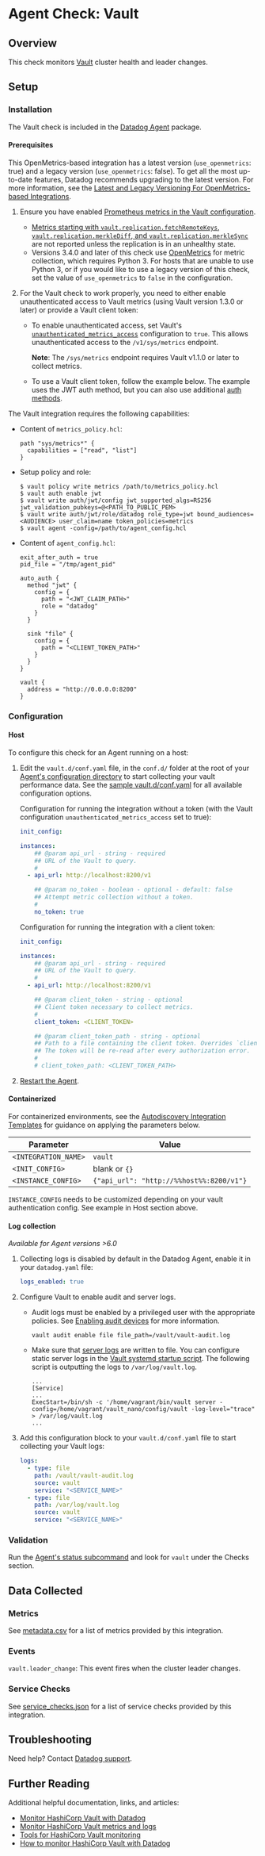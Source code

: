 # Agent Check: Vault

## Overview

This check monitors [Vault][1] cluster health and leader changes.

## Setup

### Installation

The Vault check is included in the [Datadog Agent][2] package.

#### Prerequisites

This OpenMetrics-based integration has a latest version (`use_openmetrics`: true) and a legacy version (`use_openmetrics`: false). To get all the most up-to-date features, Datadog recommends upgrading to the latest version. For more information, see the [Latest and Legacy Versioning For OpenMetrics-based Integrations][22].

1. Ensure you have enabled [Prometheus metrics in the Vault configuration][3].

   * [Metrics starting with `vault.replication.fetchRemoteKeys`, `vault.replication.merkleDiff`, and `vault.replication.merkleSync`](#data-collected) are not reported unless the replication is in an unhealthy state. 
   * Versions 3.4.0 and later of this check use [OpenMetrics][21] for metric collection, which requires Python 3. For hosts that are unable to use Python 3, or if you would like to use a legacy version of this check, set the value of `use_openmetrics` to `false` in the configuration.

2. For the Vault check to work properly, you need to either enable unauthenticated access to Vault metrics (using Vault version 1.3.0 or later) or provide a Vault client token:

   * To enable unauthenticated access, set Vault's [`unauthenticated_metrics_access`][4] configuration to `true`. This allows unauthenticated access to the `/v1/sys/metrics` endpoint.
   
     **Note**: The `/sys/metrics` endpoint requires Vault v1.1.0 or later to collect metrics.
   
   * To use a Vault client token, follow the example below. The example uses the JWT auth method, but you can also use additional [auth methods][5]. 
    
The Vault integration requires the following capabilities:

* Content of `metrics_policy.hcl`:
   
  ```text
  path "sys/metrics*" {
    capabilities = ["read", "list"]
  }
  ```

* Setup policy and role:

  ```text
  $ vault policy write metrics /path/to/metrics_policy.hcl
  $ vault auth enable jwt
  $ vault write auth/jwt/config jwt_supported_algs=RS256 jwt_validation_pubkeys=@<PATH_TO_PUBLIC_PEM>
  $ vault write auth/jwt/role/datadog role_type=jwt bound_audiences=<AUDIENCE> user_claim=name token_policies=metrics
  $ vault agent -config=/path/to/agent_config.hcl
  ```

* Content of `agent_config.hcl`:
   
  ```
  exit_after_auth = true
  pid_file = "/tmp/agent_pid"

  auto_auth {
    method "jwt" {
      config = {
        path = "<JWT_CLAIM_PATH>"
        role = "datadog"
      }
    }

    sink "file" {
      config = {
        path = "<CLIENT_TOKEN_PATH>"
      }
    }
  }

  vault {
    address = "http://0.0.0.0:8200"
  }
  ```

### Configuration

<!-- xxx tabs xxx -->
<!-- xxx tab "Host" xxx -->

#### Host

To configure this check for an Agent running on a host:

1. Edit the `vault.d/conf.yaml` file, in the `conf.d/` folder at the root of your [Agent's configuration directory][6] to start collecting your vault performance data. See the [sample vault.d/conf.yaml][7] for all available configuration options.

    Configuration for running the integration without a token (with the Vault configuration `unauthenticated_metrics_access` set to true):

    ```yaml
    init_config:

    instances:
        ## @param api_url - string - required
        ## URL of the Vault to query.
        #
      - api_url: http://localhost:8200/v1

        ## @param no_token - boolean - optional - default: false
        ## Attempt metric collection without a token.
        #
        no_token: true
    ```

    Configuration for running the integration with a client token:

    ```yaml
    init_config:

    instances:
        ## @param api_url - string - required
        ## URL of the Vault to query.
        #
      - api_url: http://localhost:8200/v1

        ## @param client_token - string - optional
        ## Client token necessary to collect metrics.
        #
        client_token: <CLIENT_TOKEN>

        ## @param client_token_path - string - optional
        ## Path to a file containing the client token. Overrides `client_token`.
        ## The token will be re-read after every authorization error.
        #
        # client_token_path: <CLIENT_TOKEN_PATH>
    ```

2. [Restart the Agent][8].

<!-- xxz tab xxx -->
<!-- xxx tab "Containerized" xxx -->

#### Containerized

For containerized environments, see the [Autodiscovery Integration Templates][9] for guidance on applying the parameters below.

| Parameter            | Value                                    |
| -------------------- | ---------------------------------------- |
| `<INTEGRATION_NAME>` | `vault`                                  |
| `<INIT_CONFIG>`      | blank or `{}`                            |
| `<INSTANCE_CONFIG>`  | `{"api_url": "http://%%host%%:8200/v1"}` |

`INSTANCE_CONFIG` needs to be customized depending on your vault authentication config. See example in Host section above. 

#### Log collection

_Available for Agent versions >6.0_

1. Collecting logs is disabled by default in the Datadog Agent, enable it in your `datadog.yaml` file:

   ```yaml
   logs_enabled: true
   ```

2. Configure Vault to enable audit and server logs.

   - Audit logs must be enabled by a privileged user with the appropriate policies. See [Enabling audit devices][10] for more information.

     ```shell
     vault audit enable file file_path=/vault/vault-audit.log
     ```

   - Make sure that [server logs][11] are written to file. You can configure static server logs in the [Vault systemd startup script][12].
     The following script is outputting the logs to `/var/log/vault.log`.

     ```text
     ...
     [Service]
     ...
     ExecStart=/bin/sh -c '/home/vagrant/bin/vault server -config=/home/vagrant/vault_nano/config/vault -log-level="trace" > /var/log/vault.log
     ...
     ```

3. Add this configuration block to your `vault.d/conf.yaml` file to start collecting your Vault logs:

   ```yaml
   logs:
     - type: file
       path: /vault/vault-audit.log
       source: vault
       service: "<SERVICE_NAME>"
     - type: file
       path: /var/log/vault.log
       source: vault
       service: "<SERVICE_NAME>"
   ```

<!-- xxz tab xxx -->
<!-- xxz tabs xxx -->

### Validation

Run the [Agent's status subcommand][13] and look for `vault` under the Checks section.

## Data Collected

### Metrics

See [metadata.csv][14] for a list of metrics provided by this integration.

### Events

`vault.leader_change`:
This event fires when the cluster leader changes.

### Service Checks

See [service_checks.json][15] for a list of service checks provided by this integration.

## Troubleshooting

Need help? Contact [Datadog support][16].

## Further Reading

Additional helpful documentation, links, and articles:

- [Monitor HashiCorp Vault with Datadog][17]
- [Monitor HashiCorp Vault metrics and logs][18]
- [Tools for HashiCorp Vault monitoring][19]
- [How to monitor HashiCorp Vault with Datadog][20]

[1]: https://www.vaultproject.io
[2]: https://app.datadoghq.com/account/settings#agent
[3]: https://www.vaultproject.io/docs/configuration/telemetry#prometheus
[4]: https://www.vaultproject.io/docs/configuration/listener/tcp#unauthenticated_metrics_access
[5]: https://www.vaultproject.io/docs/auth
[6]: https://docs.datadoghq.com/agent/guide/agent-configuration-files/#agent-configuration-directory
[7]: https://github.com/DataDog/integrations-core/blob/master/vault/datadog_checks/vault/data/conf.yaml.example
[8]: https://docs.datadoghq.com/agent/guide/agent-commands/#start-stop-restart-the-agent
[9]: https://docs.datadoghq.com/agent/kubernetes/integrations/
[10]: https://learn.hashicorp.com/vault/operations/troubleshooting-vault#enabling-audit-devices
[11]: https://learn.hashicorp.com/vault/operations/troubleshooting-vault#vault-server-logs
[12]: https://learn.hashicorp.com/vault/operations/troubleshooting-vault#not-finding-the-server-logs
[13]: https://docs.datadoghq.com/agent/guide/agent-commands/#agent-status-and-information
[14]: https://github.com/DataDog/integrations-core/blob/master/vault/metadata.csv
[15]: https://github.com/DataDog/integrations-core/blob/master/vault/assets/service_checks.json
[16]: https://docs.datadoghq.com/help/
[17]: https://www.datadoghq.com/blog/monitor-hashicorp-vault-with-datadog
[18]: https://www.datadoghq.com/blog/monitor-vault-metrics-and-logs/
[19]: https://www.datadoghq.com/blog/vault-monitoring-tools
[20]: https://www.datadoghq.com/blog/vault-monitoring-with-datadog
[21]: https://docs.datadoghq.com/integrations/openmetrics/
[22]: https://docs.datadohgq.com/integrations/guide/versions-for-openmetrics-based-integrations